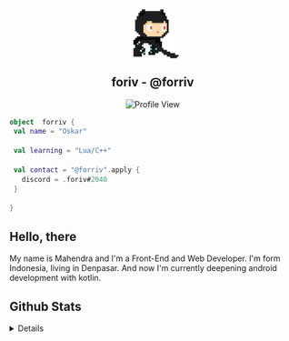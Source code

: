 <p align="center">
 <img width="100px" src="https://github.com/hendrasob/hendrasob/blob/master/assets/github.gif" align="center" alt="Hendrasob's GitHub Readme" />
 <h2 align="center">foriv - @forriv</h2>
</p>

<p align="center">
<img alt="Profile View" src="https://gpvc.arturio.dev/forriv" />
</p>

```kotlin
object  forriv {
 val name = "Oskar"

 val learning = "Lua/C++"

 val contact = "@forriv".apply {
   discord = .foriv#2040
 }

}
```
## Hello, there

My name is Mahendra and I'm a Front-End and Web Developer. I'm form Indonesia, living in Denpasar. And now I'm currently deepening android development with kotlin.

## Github Stats

<details> 
    <img alt="forriv's Github Stats" src="https://github-readme-stats.vercel.app/api?username=forriv&show_icons=true&count_private=true&theme=radical&hide_border=true&bg_color=0D1117" />
  <img alt="forriv's Top Languages" src="https://github-readme-stats.vercel.app/api/top-langs/?username=forriv&langs_count=10&layout=compact&theme=radical&hide_border=true&bg_color=0D1117" />
</details>
